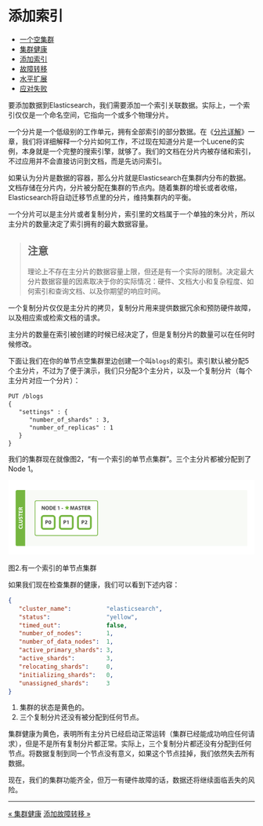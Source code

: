 
添加索引
============

* [一个空集群](an-empty-cluster.md)
* [集群健康](cluster-health.md)
* [添加索引](add-an-index.md)
* [故障转移](add-failover.md)
* [水平扩展](scale-horizontally.md)
* [应对失败](coping-with-failure)


要添加数据到Elasticsearch，我们需要添加一个索引关联数据。实际上，一个索引仅仅是一个命名空间，它指向一个或多个物理分片。

一个分片是一个低级别的工作单元，拥有全部索引的部分数据。在《[分片详解](inside-shard.md)》一章，我们将详细解释一个分片如何工作，不过现在知道分片是一个Lucene的实例，本身就是一个完整的搜索引擎，就够了。我们的文档在分片内被存储和索引，不过应用并不会直接访问到文档，而是先访问索引。

如果认为分片是数据的容器，那么分片就是Elasticsearch在集群内分布的数据。文档存储在分片内，分片被分配在集群的节点内。随着集群的增长或者收缩，Elasticsearch将自动迁移节点里的分片，维持集群内的平衡。

一个分片可以是主分片或者复制分片，索引里的文档属于一个单独的朱分片，所以主分片的数量决定了索引拥有的最大数据容量。

> **注意**
> ---------	
> 理论上不存在主分片的数据容量上限，但还是有一个实际的限制。决定最大分片数据容量的因素取决于你的实际情况：硬件、文档大小和复杂程度、如何索引和查询文档、以及你期望的响应时间。

一个复制分片仅仅是主分片的拷贝，复制分片用来提供数据冗余和预防硬件故障，以及相应索或检索文档的请求。

主分片的数量在索引被创建的时候已经决定了，但是复制分片的数量可以在任何时候修改。

下面让我们在你的单节点空集群里边创建一个叫`blogs`的索引。索引默认被分配5个主分片，不过为了便于演示，我们只分配3个主分片，以及一个复制分片（每个主分片对应一个分片）：

```shell
PUT /blogs
{
   "settings" : {
      "number_of_shards" : 3,
      "number_of_replicas" : 1
   }
}
```

我们的集群现在就像图2，“有一个索引的单节点集群”。三个主分片都被分配到了Node 1。

![有一个索引的单节点集群](elas_0202.png)

图2.有一个索引的单节点集群


如果我们现在检查集群的健康，我们可以看到下述内容：

```json
{
   "cluster_name":          "elasticsearch",
   "status":                "yellow", 
   "timed_out":             false,
   "number_of_nodes":       1,
   "number_of_data_nodes":  1,
   "active_primary_shards": 3,
   "active_shards":         3,
   "relocating_shards":     0,
   "initializing_shards":   0,
   "unassigned_shards":     3 
}
```

1. 集群的状态是黄色的。
2. 三个复制分片还没有被分配到任何节点。


集群健康为黄色，表明所有主分片已经启动正常运转（集群已经能成功响应任何请求），但是不是所有复制分片都正常。实际上，三个复制分片都还没有分配到任何节点。将数据复制到同一个节点没有意义，如果这个节点挂掉，我们依然失去所有数据。

现在，我们的集群功能齐全，但万一有硬件故障的话，数据还将继续面临丢失的风险。


------------------------------------------


[« 集群健康](cluster-health.md)   [添加故障转移 »](add-failover.md)

